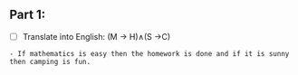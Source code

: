 ## Part 1:
 - [ ] Translate into English: (M → H)∧(S →C)
 ```
 - If mathematics is easy then the homework is done and if it is sunny then camping is fun.
```
